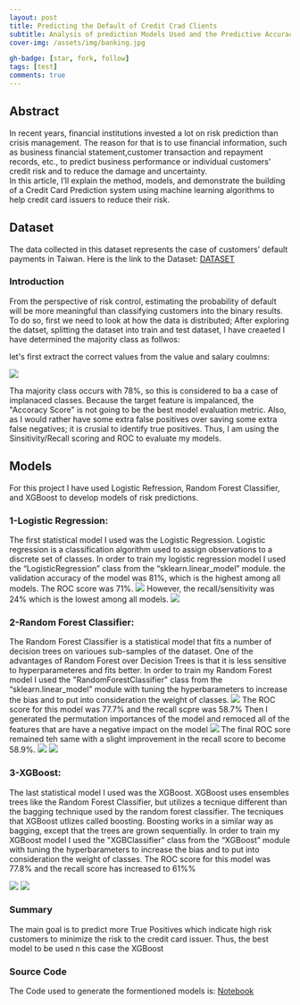 ```yaml
---
layout: post
title: Predicting the Default of Credit Crad Clients
subtitle: Analysis of prediction Models Used and the Predictive Accuracy of Probability of Default Clients.
cover-img: /assets/img/banking.jpg

gh-badge: [star, fork, follow]
tags: [test]
comments: true
---
```


## Abstract
In recent years, financial institutions invested a lot on risk prediction than crisis management. The reason for that is to use financial information, such as business financial statement,customer transaction and repayment records, etc., to predict business performance or individual customers’ credit risk and to reduce the damage and uncertainty.  
In this article, I’ll explain the method, models, and demonstrate the building of a Credit Card Prediction system using machine learning algorithms to help credit card issuers to reduce their risk.

## Dataset
The data collected in this dataset represents the case of customers’ default payments in Taiwan. 
Here is the link to the Dataset: [DATASET](https://archive.ics.uci.edu/ml/datasets/default+of+credit+card+clients#)

### Introduction
From the perspective of risk control, estimating the probability of default will be more meaningful than classifying customers into the binary results. 
To do so, first we need to look at how the data is distributed;
After exploring the datset, splitting the dataset into train and test dataset, I have creaeted I have determined the majority class as follwos:

let's first extract the correct values from the value and salary coulmns:

![]( /assets/img/majority.JPG)

Tha majority class occurs with 78%, so this is considered to ba a case of implanaced classes.
Because the target feature is impalanced, the "Accoracy Score" is not going to be the best model evaluation metric. Also, as I would rather have some extra false positives over saving some extra false negatives; it is crusial to identify true positives. Thus, I am using the Sinsitivity/Recall scoring and ROC to evaluate my models.

## Models
For this project I have used Logistic Refression, Random Forest Classifier, and XGBoost to develop models of risk predictions.

### 1-Logistic Regression:
The first statistical model I used was the Logistic Regression. Logistic regression is a classification algorithm used to assign observations to a discrete set of classes. In order to train my logistic regression model I used the “LogisticRegression” class from the “sklearn.linear_model” module. the validation accuracy of the model was 81%, which is the highest among all models. The ROC score was 71%.
![]( /assets/img/LRROC.JPG)
However, the recall/sensitivity was 24% which is the lowest among all models.
![]( /assets/img/LRcon.JPG)

### 2-Random Forest Classifier:
The Random Forest Classifier is a statistical model that fits a number of decision trees on varioues sub-samples of the dataset. One of the advantages of Random Forest over Decision Trees is that it is less sensitive to hyperparameteres and fits better.
In order to train my Random Forest model I used the "RandomForestClassifier" class from the “sklearn.linear_model” module with tuning the hyperbarameters to increase the bias and to put into consideration the weight of classes.
![]( /assets/img/ran1.JPG)
The ROC score for this model was 77.7% and the recall scpre was 58.7%
Then I generated the permutation importances of the model and remoced all of the features that are have a negative impact on the model
![]( /assets/img/perm.JPG)
The final ROC sore remained teh same with a slight improvement in the recall score to become 58.9%.
![]( /assets/img/ranconf.JPG)
![]( /assets/img/ranroc.JPG)

### 3-XGBoost:
The last statistical model I used was the XGBoost. XGBoost uses ensembles trees like the Random Forest Classifier, but utilizes a tecnique different than the bagging technique used by the random forest classifier. The tecniques that XGBoost utlizes called boosting. Boosting works in a similar way as bagging, except that the trees are grown sequentially.
In order to train my XGBoost model I used the "XGBClassifier" class from the “XGBoost” module with tuning the hyperbarameters to increase the bias and to put into consideration the weight of classes.
The ROC score for this model was 77.8% and the recall score has increased to 61%%

![]( /assets/img/xgbcon.JPG)
![]( /assets/img/xgbroc.JPG)
### Summary
The main goal is to predict more True Positives which indicate high risk customers to minimize the risk to the credit card issuer.
Thus, the best model to be used n this case the XGBoost

### Source Code
The Code used to generate the formentioned models is:
[Notebook](https://colab.research.google.com/drive/1qg6x_1ZSFqchT7EmMvKMmFPBDa_B4D-1?usp=sharing)


